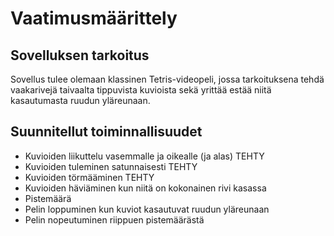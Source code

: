 # Vaatimusmäärittely

## Sovelluksen tarkoitus

Sovellus tulee olemaan klassinen Tetris-videopeli, jossa tarkoituksena tehdä vaakarivejä taivaalta tippuvista kuvioista sekä yrittää estää niitä kasautumasta ruudun yläreunaan.

## Suunnitellut toiminnallisuudet

- Kuvioiden liikuttelu vasemmalle ja oikealle (ja alas) TEHTY
- Kuvioiden tuleminen satunnaisesti TEHTY
- Kuvioiden törmääminen TEHTY
- Kuvioiden häviäminen kun niitä on kokonainen rivi kasassa
- Pistemäärä
- Pelin loppuminen kun kuviot kasautuvat ruudun yläreunaan
- Pelin nopeutuminen riippuen pistemäärästä

